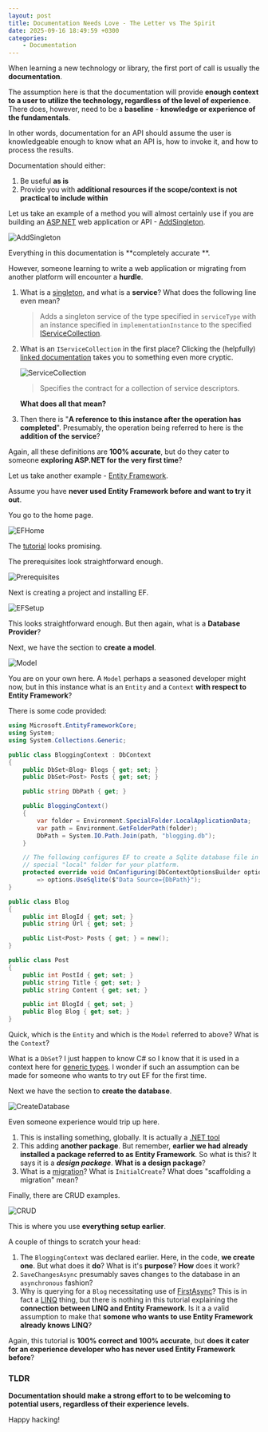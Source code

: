 ```yaml
---
layout: post
title: Documentation Needs Love - The Letter vs The Spirit
date: 2025-09-16 18:49:59 +0300
categories:
    - Documentation
---
```


When learning a new technology or library, the first port of call is usually the **documentation**.

The assumption here is that the documentation will provide **enough context to a user to utilize the technology, regardless of the level of experience**. There does, however, need to be a **baseline** - **knowledge or experience of the fundamentals**.

In other words, documentation for an API should assume the user is knowledgeable enough to know what an API is, how to invoke it, and how to process the results.

Documentation should either:

1. Be useful **as is**
2. Provide you with **additional resources if the scope/context is not practical to include within**

Let us take an example of a method you will almost certainly use if you are building an [ASP.NET](https://dotnet.microsoft.com/en-us/apps/aspnet) web application or API - [AddSingleton](https://learn.microsoft.com/en-us/dotnet/api/microsoft.extensions.dependencyinjection.servicecollectionserviceextensions.addsingleton?view=net-9.0-pp#microsoft-extensions-dependencyinjection-servicecollectionserviceextensions-addsingleton(microsoft-extensions-dependencyinjection-iservicecollection-system-type-system-object)).

![AddSingleton](../images/2025/09/AddSingleton.png)

Everything in this documentation is **completely accurate **.

However, someone learning to write a web application or migrating from another platform will encounter a **hurdle**.

1. What is a [singleton,](https://en.wikipedia.org/wiki/Singleton_pattern) and what is a **service**? What does the following line even mean?

    > Adds a singleton service of the type specified in `serviceType` with an instance specified in `implementationInstance` to the specified [IServiceCollection](https://learn.microsoft.com/en-us/dotnet/api/microsoft.extensions.dependencyinjection.iservicecollection?view=net-9.0-pp).

2. What is an `IServiceCollection` in the first place? Clicking the (helpfully) [linked documentation](https://learn.microsoft.com/en-us/dotnet/api/microsoft.extensions.dependencyinjection.iservicecollection?view=net-9.0-pp) takes you to something even more cryptic.

    ![ServiceCollection](../images/2025/09/ServiceCollection.png)

	> Specifies the contract for a collection of service descriptors.

	**What does all that mean?**
	
3. Then there is "**A reference to this instance after the operation has completed**". Presumably, the operation being referred to here is the **addition of the service**?

Again, all these definitions are **100% accurate**, but do they cater to someone **exploring ASP.NET for the very first time**?

Let us take another example - [Entity Framework](https://learn.microsoft.com/en-us/ef/).

Assume you have **never used Entity Framework before and want to try it out**.

You go to the home page.

![EFHome](../images/2025/09/EFHome.png)

The [tutorial](https://learn.microsoft.com/en-us/ef/core/get-started/overview/first-app?tabs=netcore-cli) looks promising.

The prerequisites look straightforward enough.

![Prerequisites](../images/2025/09/Prerequisites.png)

Next is creating a project and installing EF.

![EFSetup](../images/2025/09/EFSetup.png)

This looks straightforward enough. But then again, what is a **Database Provider**?

Next, we have the section to **create a model**.

![Model](../images/2025/09/Model.png)

You are on your own here. A `Model` perhaps a seasoned developer might now, but in this instance what is an `Entity` and a `Context` **with respect to Entity Framework**?

There is some code provided:

```c#
using Microsoft.EntityFrameworkCore;
using System;
using System.Collections.Generic;

public class BloggingContext : DbContext
{
    public DbSet<Blog> Blogs { get; set; }
    public DbSet<Post> Posts { get; set; }

    public string DbPath { get; }

    public BloggingContext()
    {
        var folder = Environment.SpecialFolder.LocalApplicationData;
        var path = Environment.GetFolderPath(folder);
        DbPath = System.IO.Path.Join(path, "blogging.db");
    }

    // The following configures EF to create a Sqlite database file in the
    // special "local" folder for your platform.
    protected override void OnConfiguring(DbContextOptionsBuilder options)
        => options.UseSqlite($"Data Source={DbPath}");
}

public class Blog
{
    public int BlogId { get; set; }
    public string Url { get; set; }

    public List<Post> Posts { get; } = new();
}

public class Post
{
    public int PostId { get; set; }
    public string Title { get; set; }
    public string Content { get; set; }

    public int BlogId { get; set; }
    public Blog Blog { get; set; }
}
```

Quick, which is the `Entity` and which is the `Model` referred to above? What is the `Context`?

What is a `DbSet`? I just happen to know C# so I know that it is used in a context here for [generic types](https://learn.microsoft.com/en-us/dotnet/csharp/fundamentals/types/generics). I wonder if such an assumption can be made for someone who wants to try out EF for the first time.

Next we have the section to **create the database**.

![CreateDatabase](../images/2025/09/CreateDatabase.png)

Even someone experience would trip up here.

1. This is installing something, globally. It is actually a [.NET tool](https://learn.microsoft.com/en-us/dotnet/core/tools/global-tools)
2. This adding **another package**. But remember, **earlier we had already installed a package referred to as Entity Framework**. So what is this? It says it is a ***design package***. **What is a design package**?
3. What is a [migration](https://learn.microsoft.com/en-us/ef/core/managing-schemas/migrations/?tabs=dotnet-core-cli)? What is `InitialCreate`? What does "scaffolding a migration" mean?

Finally, there are CRUD examples.

![CRUD](../images/2025/09/CRUD.png)

This is where you use **everything setup earlier**.

A couple of things to scratch your head:

1. The `BloggingContext` was declared earlier. Here, in the code, **we create one**. But what does it **do**? What is it's **purpose**? **How** does it work?
2. `SaveChangesAsync` presumably saves changes to the database in an `asynchronous` fashion?
3. Why is querying for a `Blog` necessitating use of [FirstAsync](https://learn.microsoft.com/en-us/dotnet/api/system.data.entity.queryableextensions.firstasync?view=entity-framework-6.2.0)? This is in fact a [LINQ](https://learn.microsoft.com/en-us/dotnet/csharp/linq/) thing, but there is nothing in this tutorial explaining the **connection between LINQ and Entity Framework**. Is it a a valid assumption to make that **somone who wants to use Entity Framework already knows LINQ**?

Again, this tutorial is **100% correct and 100% accurate**, but **does it cater for an experience developer who has never used Entity Framework before**?

### TLDR

**Documentation should make a strong effort to to be welcoming to potential users, regardless of their experience levels.**

Happy hacking!
